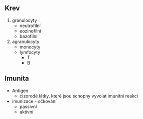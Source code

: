## Krev
1. granulocyty
    - neutrofilní
    - eozinofilní
    - bazofilní
2. agranulocyty
    - monocyty
    - lymfocyty
        - T
        - B

## Imunita
- Antigen
    - cizorodé látky, které jsou schopny vyvolat imunitní reakci
- imunizace - očkování
    - passivní
    - aktivní